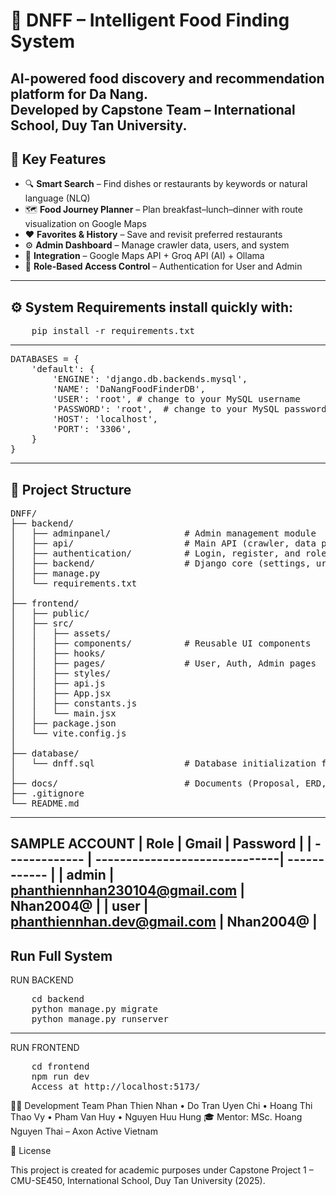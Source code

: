 # 🍜 DNFF – Intelligent Food Finding System
AI-powered food discovery and recommendation platform for Da Nang.  
Developed by Capstone Team – International School, Duy Tan University.
---
## 🚀 Key Features
- 🔍 **Smart Search** – Find dishes or restaurants by keywords or natural language (NLQ)  
- 🗺️ **Food Journey Planner** – Plan breakfast–lunch–dinner with route visualization on Google Maps  
- ❤️ **Favorites & History** – Save and revisit preferred restaurants  
- ⚙️ **Admin Dashboard** – Manage crawler data, users, and system  
- 🧭 **Integration** – Google Maps API + Groq API (AI) + Ollama 
- 🔐 **Role-Based Access Control** – Authentication for User and Admin  
---
## ⚙️ System Requirements install quickly with:
<pre>
    pip install -r requirements.txt
</pre>
---
<pre>
DATABASES = {
    'default': {
        'ENGINE': 'django.db.backends.mysql',
        'NAME': 'DaNangFoodFinderDB',
        'USER': 'root', # change to your MySQL username
        'PASSWORD': 'root',  # change to your MySQL password
        'HOST': 'localhost',
        'PORT': '3306',
    }
}</pre>
---
## 📁 Project Structure
<pre>
DNFF/
├── backend/
│   ├── adminpanel/              # Admin management module
│   ├── api/                     # Main API (crawler, data processing, services)
│   ├── authentication/          # Login, register, and role management
│   ├── backend/                 # Django core (settings, urls, wsgi, asgi)
│   ├── manage.py
│   └── requirements.txt
│
├── frontend/
│   ├── public/
│   ├── src/
│   │   ├── assets/
│   │   ├── components/          # Reusable UI components
│   │   ├── hooks/
│   │   ├── pages/               # User, Auth, Admin pages
│   │   ├── styles/
│   │   ├── api.js
│   │   ├── App.jsx
│   │   ├── constants.js
│   │   └── main.jsx
│   ├── package.json
│   └── vite.config.js
│
├── database/
│   └── dnff.sql                 # Database initialization file
│
├── docs/                        # Documents (Proposal, ERD, Test Plan, Report)
├── .gitignore
└── README.md
</pre>
---
SAMPLE ACCOUNT
| Role          | Gmail                         | Password     |
| ------------- | ------------------------------| ------------ |
| admin         | phanthiennhan230104@gmail.com | Nhan2004@    |
| user          | phanthiennhan.dev@gmail.com   | Nhan2004@    |
---
## Run Full System
RUN BACKEND
<pre>
    cd backend
    python manage.py migrate
    python manage.py runserver
</pre>
---
RUN FRONTEND
<pre>
    cd frontend
    npm run dev
    Access at http://localhost:5173/
</pre>

👨‍💻 Development Team
Phan Thien Nhan • Do Tran Uyen Chi • Hoang Thi Thao Vy • Pham Van Huy • Nguyen Huu Hung
🎓 Mentor: MSc. Hoang Nguyen Thai – Axon Active Vietnam

📜 License

This project is created for academic purposes under
Capstone Project 1 – CMU-SE450, International School, Duy Tan University (2025).
